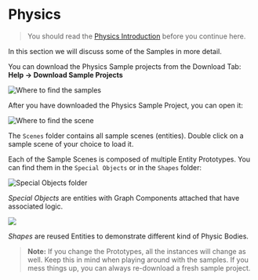 # Physics

> You should read the [Physics Introduction]({{base_url}}/editing_workflows/physics.html) before you continue here.

In this section we will discuss some of the Samples in more detail. 

You can download the Physics Sample projects from the Download Tab: **Help → Download Sample Projects** 

![Where to find the samples](https://www.dropbox.com/s/1w81dsmhazf6pfn/tm_tut_physics_sample_download.png?raw=1)

After you have downloaded the Physics Sample Project, you can open it:

![Where to find the scene](https://www.dropbox.com/s/igj4b4ao1ntb4zw/tm_tut_physics_scenes.png?raw=1)

The `Scenes` folder contains all sample scenes (entities). Double click on a sample scene of your choice to load it.

Each of the Sample Scenes is composed of multiple Entity Prototypes. You can find them in the `Special Objects` or in the `Shapes` folder:

![Special Objects folder](https://www.dropbox.com/s/cafrzpkal6sd1y7/tm_tut_physics_special_objects.png?raw=1)

*Special Objects* are entities with Graph Components attached that have associated logic.

![](https://www.dropbox.com/s/og7wipthmw1hl7d/tm_tut_physics_shapes.png?raw=1)

*Shapes* are reused Entities to demonstrate different kind of Physic Bodies.

>  **Note:** If you change the Prototypes, all the instances will change as well. Keep this in mind when playing around with the samples. If you mess things up, you can always re-download a fresh sample project.
